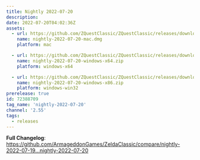 ```yaml
---
title: Nightly 2022-07-20
description: 
date: 2022-07-20T04:02:36Z
assets: 
  - url: https://github.com/ZQuestClassic/ZQuestClassic/releases/download/nightly-2022-07-20/nightly-2022-07-20-mac.dmg
    name: nightly-2022-07-20-mac.dmg
    platform: mac

  - url: https://github.com/ZQuestClassic/ZQuestClassic/releases/download/nightly-2022-07-20/nightly-2022-07-20-windows-x64.zip
    name: nightly-2022-07-20-windows-x64.zip
    platform: windows-x64

  - url: https://github.com/ZQuestClassic/ZQuestClassic/releases/download/nightly-2022-07-20/nightly-2022-07-20-windows-x86.zip
    name: nightly-2022-07-20-windows-x86.zip
    platform: windows-win32
prerelease: true
id: 72388709
tag_name: 'nightly-2022-07-20'
channel: '2.55'
tags:
  - releases
---
```


**Full Changelog**: https://github.com/ArmageddonGames/ZeldaClassic/compare/nightly-2022-07-19...nightly-2022-07-20
